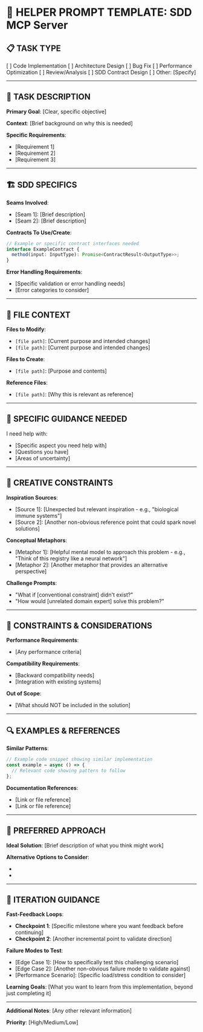 # 🔮 **HELPER PROMPT TEMPLATE: SDD MCP Server**

## 📋 **TASK TYPE**
[ ] Code Implementation
[ ] Architecture Design
[ ] Bug Fix
[ ] Performance Optimization
[ ] Review/Analysis
[ ] SDD Contract Design
[ ] Other: [Specify]

---

## 📝 **TASK DESCRIPTION**

**Primary Goal**: [Clear, specific objective]

**Context**: [Brief background on why this is needed]

**Specific Requirements**:
- [Requirement 1]
- [Requirement 2]
- [Requirement 3]

---

## 🏗️ **SDD SPECIFICS**

**Seams Involved**:
- [Seam 1]: [Brief description]
- [Seam 2]: [Brief description]

**Contracts To Use/Create**:
```typescript
// Example or specific contract interfaces needed
interface ExampleContract {
  method(input: InputType): Promise<ContractResult<OutputType>>;
}
```

**Error Handling Requirements**:
- [Specific validation or error handling needs]
- [Error categories to consider]

---

## 📁 **FILE CONTEXT**

**Files to Modify**:
- `[file path]`: [Current purpose and intended changes]
- `[file path]`: [Current purpose and intended changes]

**Files to Create**:
- `[file path]`: [Purpose and contents]

**Reference Files**:
- `[file path]`: [Why this is relevant as reference]

---

## 🧠 **SPECIFIC GUIDANCE NEEDED**

I need help with:
- [Specific aspect you need help with]
- [Questions you have]
- [Areas of uncertainty]

---

## 🎨 **CREATIVE CONSTRAINTS**

**Inspiration Sources**:
- [Source 1]: [Unexpected but relevant inspiration - e.g., "biological immune systems"]
- [Source 2]: [Another non-obvious reference point that could spark novel solutions]

**Conceptual Metaphors**:
- [Metaphor 1]: [Helpful mental model to approach this problem - e.g., "Think of this registry like a neural network"]
- [Metaphor 2]: [Another metaphor that provides an alternative perspective]

**Challenge Prompts**:
- "What if [conventional constraint] didn't exist?"
- "How would [unrelated domain expert] solve this problem?"

---

## 🛑 **CONSTRAINTS & CONSIDERATIONS**

**Performance Requirements**:
- [Any performance criteria]

**Compatibility Requirements**:
- [Backward compatibility needs]
- [Integration with existing systems]

**Out of Scope**:
- [What should NOT be included in the solution]

---

## 🔍 **EXAMPLES & REFERENCES**

**Similar Patterns**:
```typescript
// Example code snippet showing similar implementation
const example = async () => {
  // Relevant code showing pattern to follow
};
```

**Documentation References**:
- [Link or file reference]
- [Link or file reference]

---

## 💭 **PREFERRED APPROACH**

**Ideal Solution**: [Brief description of what you think might work]

**Alternative Options to Consider**:
- [Option 1]: [Pros/Cons]
- [Option 2]: [Pros/Cons]

---

## 🔄 **ITERATION GUIDANCE**

**Fast-Feedback Loops**:
- **Checkpoint 1**: [Specific milestone where you want feedback before continuing]
- **Checkpoint 2**: [Another incremental point to validate direction]

**Failure Modes to Test**:
- [Edge Case 1]: [How to specifically test this challenging scenario]
- [Edge Case 2]: [Another non-obvious failure mode to validate against]
- [Performance Scenario]: [Specific load/stress condition to consider]

**Learning Goals**: [What you want to learn from this implementation, beyond just completing it]

---

**Additional Notes**: [Any other relevant information]

**Priority**: [High/Medium/Low]
